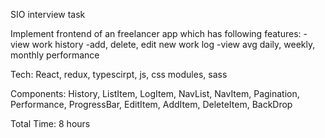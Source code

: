 SIO interview task

Implement frontend of an freelancer app which has following features:
-view work history
-add, delete, edit new work log
-view avg daily, weekly, monthly performance

Tech: React, redux, typescirpt, js, css modules, sass

Components:
History, ListItem, LogItem, NavList, NavItem, Pagination, Performance, ProgressBar, EditItem, AddItem, DeleteItem, BackDrop

Total Time: 8 hours
